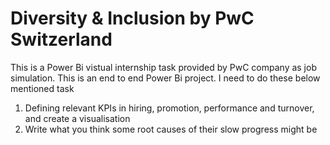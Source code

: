 # Diversity & Inclusion by PwC Switzerland
 This is a Power Bi vistual internship task provided by PwC company as job simulation.
 This is an end to end Power Bi project. I need to do these below mentioned task
 1. Defining relevant KPIs in hiring, promotion, performance and turnover, and create a visualisation
 2. Write what you think some root causes of their slow progress might be
